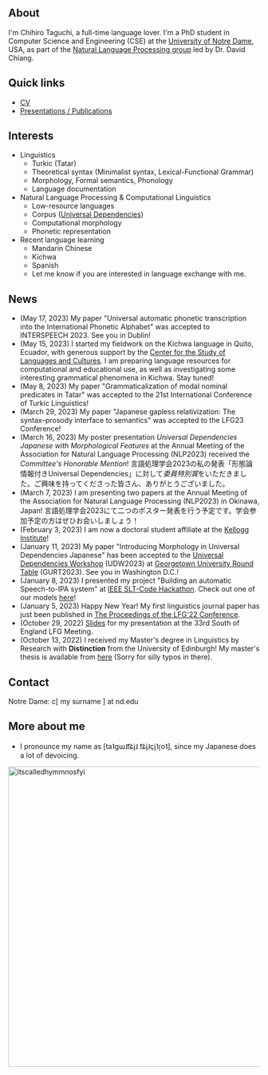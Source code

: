 ## About

I'm Chihiro Taguchi, a full-time language lover.
I'm a PhD student in Computer Science and Engineering (CSE) at the [University of Notre Dame](https://nd.edu), USA,
as part of the [Natural Language Processing group](https://nlp.nd.edu) led by Dr. David Chiang.
<br />

## Quick links
- [CV](./assets/pdf/CV_compact_may2023.pdf)
- [Presentations / Publications](./pub.md)

## Interests
- Linguistics
    - Turkic (Tatar)
    - Theoretical syntax (Minimalist syntax, Lexical-Functional Grammar)
    - Morphology, Formal semantics, Phonology
    - Language documentation
- Natural Language Processing & Computational Linguistics
    - Low-resource languages
    - Corpus ([Universal Dependencies](https://universaldependencies.org/))
    - Computational morphology
    - Phonetic representation
- Recent language learning
    - Mandarin Chinese
    - Kichwa
    - Spanish
    - Let me know if you are interested in language exchange with me. 

## News
- (May 17, 2023) My paper "Universal automatic phonetic transcription into the International Phonetic Alphabet" was accepted to INTERSPEECH 2023. See you in Dublin!
- (May 15, 2023) I started my fieldwork on the Kichwa language in Quito, Ecuador, with generous support by the [Center for the Study of Languages and Cultures](https://cslc.nd.edu/). I am preparing language resources for computational and educational use, as well as investigating some interesting grammatical phenomena in Kichwa. Stay tuned!
- (May 8, 2023) My paper "Grammaticalization of modal nominal predicates in Tatar" was accepted to the 21st International Conference of Turkic Linguistics!
- (March 29, 2023) My paper "Japanese gapless relativization: The syntax–prosody interface to semantics" was accepted to the LFG23 Conference! 
- (March 16, 2023) My poster presentation *Universal Dependencies Japanese with Morphological Features* at the Annual Meeting of the Association for Natural Language Processing (NLP2023) received the *Committee's Honorable Mention*!
言語処理学会2023の私の発表「形態論情報付きUniversal Dependencies」に対して*委員特別賞*をいただきました。ご興味を持ってくださった皆さん、ありがとうございました。
- (March 7, 2023) I am presenting two papers at the Annual Meeting of the Association for Natural Language Processing (NLP2023) in Okinawa, Japan!
言語処理学会2023にて二つのポスター発表を行う予定です。学会参加予定の方はぜひお会いしましょう！
- (February 3, 2023) I am now a doctoral student affiliate at the [Kellogg Institute](https://kellogg.nd.edu)!
- (January 11, 2023) My paper "Introducing Morphology in Universal Dependencies Japanese" has been accepted to the [Universal Dependencies Workshop](https://gurt.georgetown.edu/gurt-2023/udw-call-for-papers/) (UDW2023) at [Georgetown University Round Table](https://gurt.georgetown.edu/gurt-2023/) (GURT2023). See you in Washington D.C.!
- (January 8, 2023) I presented my project "Building an automatic Speech-to-IPA system" at [IEEE SLT-Code Hackathon](https://slt2022.org/hackathon.php). Check out one of our models [here](https://huggingface.co/ctaguchi/slt-wav2vec2-japlmthu-ipa)!
- (January 5, 2023) Happy New Year! My first linguistics journal paper has just been published in [The Proceedings of the LFG'22 Conference](https://ojs.ub.uni-konstanz.de/lfg/index.php/main/index).
- (October 29, 2022) [Slides](./assets/pdf/LFG_SE.pdf) for my presentation at the 33rd South of England LFG Meeting.
- (October 13, 2022) I received my Master's degree in Linguistics by Research with <b>Distinction</b> from the University of Edinburgh!
My master's thesis is available from [here](./assets/pdf/MScR_dissertation_final.pdf) (Sorry for silly typos in there).

## Contact
Notre Dame: c[ my surname ] at nd.edu

## More about me
- I pronounce my name as [ta˥gɯ˩t͡ɕi̥˩ t͡ɕi̥˩çi̥˥ɾ̞o˥], since my Japanese does a lot of devoicing.

<img width="601" alt="itscalledhymmnosfyi" src="https://user-images.githubusercontent.com/72488381/213342087-609e6bf7-07c2-4a76-b529-710e34e11c1e.png">
